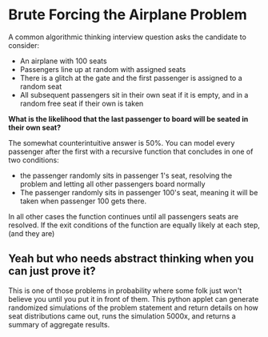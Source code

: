 # Brute Forcing the Airplane Problem

A common algorithmic thinking interview question asks the candidate to consider:
- An airplane with 100 seats
- Passengers line up at random with assigned seats
- There is a glitch at the gate and the first passenger is assigned to a random seat
- All subsequent passengers sit in their own seat if it is empty, and in a random free seat if their own is taken

**What is the likelihood that the last passenger to board will be seated in their own seat?**

The somewhat counterintuitive answer is 50%. You can model every passenger after the first with a recursive function that concludes in one of two conditions: 
- the passenger randomly sits in passenger 1's seat, resolving the problem and letting all other passengers board normally
- The passenger randomly sits in passenger 100's seat, meaning it will be taken when passenger 100 gets there.

In all other cases the function continues until all passengers seats are resolved. If the exit conditions of the function are equally likely at each step, 
(and they are) 

## Yeah but who needs abstract thinking when you can just prove it?

This is one of those problems in probability where some folk just won't believe you until you put it in front of them. 
This python applet can generate randomized simulations of the problem statement and return details on how seat distributions came out, 
runs the simulation 5000x, and returns a summary of aggregate results.
